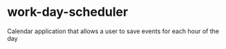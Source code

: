# work-day-scheduler
Calendar application that allows a user to save events for each hour of the day
